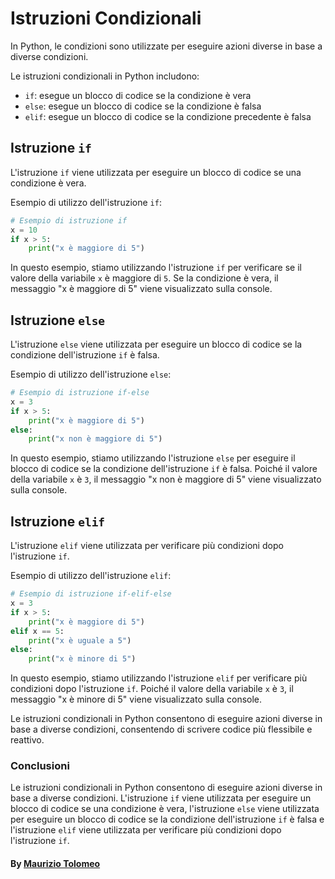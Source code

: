 # Istruzioni Condizionali

In Python, le condizioni sono utilizzate per eseguire azioni diverse in base a diverse condizioni.

Le istruzioni condizionali in Python includono:

- `if`: esegue un blocco di codice se la condizione è vera
- `else`: esegue un blocco di codice se la condizione è falsa
- `elif`: esegue un blocco di codice se la condizione precedente è falsa

## Istruzione `if`

L'istruzione `if` viene utilizzata per eseguire un blocco di codice se una condizione è vera.

Esempio di utilizzo dell'istruzione `if`:

```python
# Esempio di istruzione if
x = 10
if x > 5:
    print("x è maggiore di 5")
```

In questo esempio, stiamo utilizzando l'istruzione `if` per verificare se il valore della variabile `x` è maggiore di `5`. Se la condizione è vera, il messaggio "x è maggiore di 5" viene visualizzato sulla console.

## Istruzione `else`

L'istruzione `else` viene utilizzata per eseguire un blocco di codice se la condizione dell'istruzione `if` è falsa.

Esempio di utilizzo dell'istruzione `else`:

```python
# Esempio di istruzione if-else
x = 3
if x > 5:
    print("x è maggiore di 5")
else:
    print("x non è maggiore di 5")
```

In questo esempio, stiamo utilizzando l'istruzione `else` per eseguire il blocco di codice se la condizione dell'istruzione `if` è falsa. Poiché il valore della variabile `x` è `3`, il messaggio "x non è maggiore di 5" viene visualizzato sulla console.

## Istruzione `elif`

L'istruzione `elif` viene utilizzata per verificare più condizioni dopo l'istruzione `if`.

Esempio di utilizzo dell'istruzione `elif`:

```python
# Esempio di istruzione if-elif-else
x = 3
if x > 5:
    print("x è maggiore di 5")
elif x == 5:
    print("x è uguale a 5")
else:
    print("x è minore di 5")
```

In questo esempio, stiamo utilizzando l'istruzione `elif` per verificare più condizioni dopo l'istruzione `if`. Poiché il valore della variabile `x` è `3`, il messaggio "x è minore di 5" viene visualizzato sulla console.

Le istruzioni condizionali in Python consentono di eseguire azioni diverse in base a diverse condizioni, consentendo di scrivere codice più flessibile e reattivo.

### Conclusioni

Le istruzioni condizionali in Python consentono di eseguire azioni diverse in base a diverse condizioni. L'istruzione `if` viene utilizzata per eseguire un blocco di codice se una condizione è vera, l'istruzione `else` viene utilizzata per eseguire un blocco di codice se la condizione dell'istruzione `if` è falsa e l'istruzione `elif` viene utilizzata per verificare più condizioni dopo l'istruzione `if`.

#### By [Maurizio Tolomeo](https://github.com/moris88)
